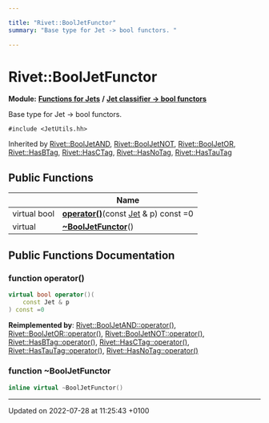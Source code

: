 ```yaml
---

title: "Rivet::BoolJetFunctor"
summary: "Base type for Jet -> bool functors. "

---
```


# Rivet::BoolJetFunctor

**Module:** **[Functions for Jets](http://example.org/modules/group__jetutils/)** **/** **[Jet classifier -> bool functors](http://example.org/modules/group__jetutils__j2bool/)**



Base type for Jet -> bool functors. 


`#include <JetUtils.hh>`

Inherited by [Rivet::BoolJetAND](http://example.org/classes/structrivet_1_1booljetand/), [Rivet::BoolJetNOT](http://example.org/classes/structrivet_1_1booljetnot/), [Rivet::BoolJetOR](http://example.org/classes/structrivet_1_1booljetor/), [Rivet::HasBTag](http://example.org/classes/structrivet_1_1hasbtag/), [Rivet::HasCTag](http://example.org/classes/structrivet_1_1hasctag/), [Rivet::HasNoTag](http://example.org/classes/structrivet_1_1hasnotag/), [Rivet::HasTauTag](http://example.org/classes/structrivet_1_1hastautag/)

## Public Functions

|                | Name           |
| -------------- | -------------- |
| virtual bool | **[operator()](http://example.org/classes/structrivet_1_1booljetfunctor/#function-operator())**(const <a href="http://example.org/classes/classrivet_1_1jet/">Jet</a> & p) const =0 |
| virtual | **[~BoolJetFunctor](http://example.org/classes/structrivet_1_1booljetfunctor/#function-~booljetfunctor)**() |

## Public Functions Documentation

### function operator()

```cpp
virtual bool operator()(
    const Jet & p
) const =0
```


**Reimplemented by**: [Rivet::BoolJetAND::operator()](http://example.org/classes/structrivet_1_1booljetand/#function-operator()), [Rivet::BoolJetOR::operator()](http://example.org/classes/structrivet_1_1booljetor/#function-operator()), [Rivet::BoolJetNOT::operator()](http://example.org/classes/structrivet_1_1booljetnot/#function-operator()), [Rivet::HasBTag::operator()](http://example.org/classes/structrivet_1_1hasbtag/#function-operator()), [Rivet::HasCTag::operator()](http://example.org/classes/structrivet_1_1hasctag/#function-operator()), [Rivet::HasTauTag::operator()](http://example.org/classes/structrivet_1_1hastautag/#function-operator()), [Rivet::HasNoTag::operator()](http://example.org/classes/structrivet_1_1hasnotag/#function-operator())


### function ~BoolJetFunctor

```cpp
inline virtual ~BoolJetFunctor()
```


-------------------------------

Updated on 2022-07-28 at 11:25:43 +0100